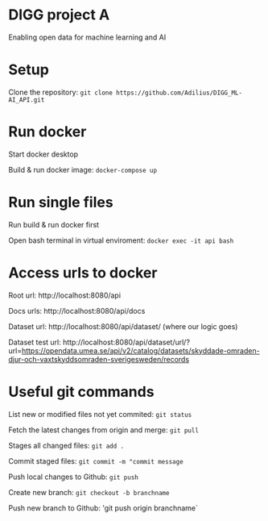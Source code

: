 # DIGG project A
Enabling open data for machine learning and AI

# Setup

Clone the repository: `git clone https://github.com/Adilius/DIGG_ML-AI_API.git`

# Run docker

Start docker desktop

Build & run docker image: `docker-compose up`

# Run single files

Run build & run docker first

Open bash terminal in virtual enviroment: `docker exec -it api bash`

# Access urls to docker

Root url: http://localhost:8080/api

Docs urls: http://localhost:8080/api/docs

Dataset url: http://localhost:8080/api/dataset/ (where our logic goes)

Dataset test url: http://localhost:8080/api/dataset/url/?url=https://opendata.umea.se/api/v2/catalog/datasets/skyddade-omraden-djur-och-vaxtskyddsomraden-sverigesweden/records

# Useful git commands
List new or modified files not yet commited: `git status`

Fetch the latest changes from origin and merge: `git pull`

Stages all changed files: `git add .`

Commit staged files: `git commit -m "commit message`

Push local changes to Github: `git push`

Create new branch: `git checkout -b branchname`

Push new branch to Github: 'git push origin branchname`
